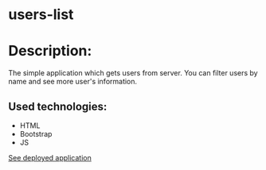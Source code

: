 # users-list

<h1>Description:</h1>
<p>
The simple application which gets users from server. You can filter users by name and see more user's information. 
</p>

<h2>Used technologies:</h2>

<ul>
  <li>HTML</li>
  <li>Bootstrap</li>
  <li>JS</li>
</ul>

<a target="_blank" href="https://roman-kachura.github.io/users-list/">See deployed application</a>

